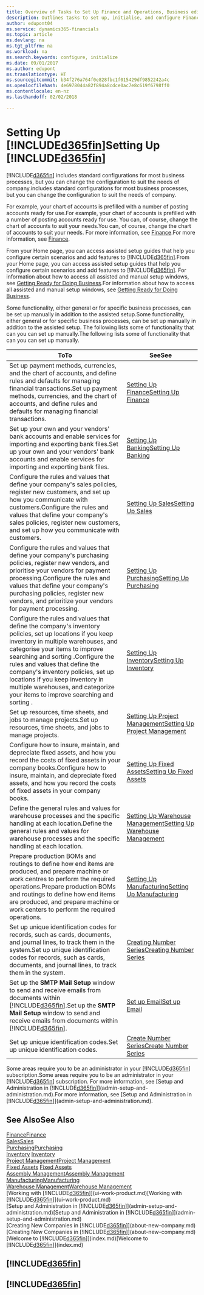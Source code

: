 ```yaml
---
title: Overview of Tasks to Set Up Finance and Operations, Business edition | Microsoft Docs
description: Outlines tasks to set up, initialise, and configure Finance and Operations, Business edition to suit your needs.
author: edupont04
ms.service: dynamics365-financials
ms.topic: article
ms.devlang: na
ms.tgt_pltfrm: na
ms.workload: na
ms.search.keywords: configure, initialize
ms.date: 09/01/2017
ms.author: edupont
ms.translationtype: HT
ms.sourcegitcommit: b34f276a764f0e828fbc1f015429df9852242a4c
ms.openlocfilehash: 4e6978044a82f894a8cdce0ac7e8c619f6798ff0
ms.contentlocale: en-nz
ms.lasthandoff: 02/02/2018

---
```

# <a name="setting-up-included365finincludesd365finmdmd"></a><span data-ttu-id="3289a-103">Setting Up [!INCLUDE[d365fin](includes/d365fin_md.md)]</span><span class="sxs-lookup"><span data-stu-id="3289a-103">Setting Up [!INCLUDE[d365fin](includes/d365fin_md.md)]</span></span>
[!INCLUDE[d365fin](includes/d365fin_md.md)] <span data-ttu-id="3289a-104"> includes standard configurations for most business processes, but you can change the configuration to suit the needs of company.</span><span class="sxs-lookup"><span data-stu-id="3289a-104">includes standard configurations for most business processes, but you can change the configuration to suit the needs of company.</span></span>

<span data-ttu-id="3289a-105">For example, your chart of accounts is prefilled with a number of posting accounts ready for use.</span><span class="sxs-lookup"><span data-stu-id="3289a-105">For example, your chart of accounts is prefilled with a number of posting accounts ready for use.</span></span> <span data-ttu-id="3289a-106">You can, of course, change the chart of accounts to suit your needs.</span><span class="sxs-lookup"><span data-stu-id="3289a-106">You can, of course, change the chart of accounts to suit your needs.</span></span> <span data-ttu-id="3289a-107">For more information, see [Finance](finance.md).</span><span class="sxs-lookup"><span data-stu-id="3289a-107">For more information, see [Finance](finance.md).</span></span>

<span data-ttu-id="3289a-108">From your Home page, you can access assisted setup guides that help you configure certain scenarios and add features to [!INCLUDE[d365fin](includes/d365fin_md.md)].</span><span class="sxs-lookup"><span data-stu-id="3289a-108">From your Home page, you can access assisted setup guides that help you configure certain scenarios and add features to [!INCLUDE[d365fin](includes/d365fin_md.md)].</span></span> <span data-ttu-id="3289a-109">For information about how to access all assisted and manual setup windows, see [Getting Ready for Doing Business](ui-get-ready-business.md).</span><span class="sxs-lookup"><span data-stu-id="3289a-109">For information about how to access all assisted and manual setup windows, see [Getting Ready for Doing Business](ui-get-ready-business.md).</span></span>

<span data-ttu-id="3289a-110">Some functionality, either general or for specific business processes, can be set up manually in addition to the assisted setup.</span><span class="sxs-lookup"><span data-stu-id="3289a-110">Some functionality, either general or for specific business processes, can be set up manually in addition to the assisted setup.</span></span> <span data-ttu-id="3289a-111">The following lists some of functionality that can you can set up manually.</span><span class="sxs-lookup"><span data-stu-id="3289a-111">The following lists some of functionality that can you can set up manually.</span></span>

| <span data-ttu-id="3289a-112">To</span><span class="sxs-lookup"><span data-stu-id="3289a-112">To</span></span> | <span data-ttu-id="3289a-113">See</span><span class="sxs-lookup"><span data-stu-id="3289a-113">See</span></span> |
| --- | --- |
| <span data-ttu-id="3289a-114">Set up payment methods, currencies, and the chart of accounts, and define rules and defaults for managing financial transactions.</span><span class="sxs-lookup"><span data-stu-id="3289a-114">Set up payment methods, currencies, and the chart of accounts, and define rules and defaults for managing financial transactions.</span></span> |[<span data-ttu-id="3289a-115">Setting Up Finance</span><span class="sxs-lookup"><span data-stu-id="3289a-115">Setting Up Finance</span></span>](finance-setup-finance.md) |
| <span data-ttu-id="3289a-116">Set up your own and your vendors' bank accounts and enable services for importing and exporting bank files.</span><span class="sxs-lookup"><span data-stu-id="3289a-116">Set up your own and your vendors' bank accounts and enable services for importing and exporting bank files.</span></span> |[<span data-ttu-id="3289a-117">Setting Up Banking</span><span class="sxs-lookup"><span data-stu-id="3289a-117">Setting Up Banking</span></span>](bank-setup-banking.md) |
| <span data-ttu-id="3289a-118">Configure the rules and values that define your company's sales policies, register new customers, and set up how you communicate with customers.</span><span class="sxs-lookup"><span data-stu-id="3289a-118">Configure the rules and values that define your company's sales policies, register new customers, and set up how you communicate with customers.</span></span> |[<span data-ttu-id="3289a-119">Setting Up Sales</span><span class="sxs-lookup"><span data-stu-id="3289a-119">Setting Up Sales</span></span>](sales-setup-sales.md) |
| <span data-ttu-id="3289a-120">Configure the rules and values that define your company's purchasing policies, register new vendors, and prioritise your vendors for payment processing.</span><span class="sxs-lookup"><span data-stu-id="3289a-120">Configure the rules and values that define your company's purchasing policies, register new vendors, and prioritize your vendors for payment processing.</span></span> |[<span data-ttu-id="3289a-121">Setting Up Purchasing</span><span class="sxs-lookup"><span data-stu-id="3289a-121">Setting Up Purchasing</span></span>](purchasing-setup-purchasing.md) |
| <span data-ttu-id="3289a-122">Configure the rules and values that define the company's inventory policies, set up locations if you keep inventory in multiple warehouses, and categorise your items to improve searching and sorting .</span><span class="sxs-lookup"><span data-stu-id="3289a-122">Configure the rules and values that define the company's inventory policies, set up locations if you keep inventory in multiple warehouses, and categorize your items to improve searching and sorting .</span></span> |[<span data-ttu-id="3289a-123">Setting Up Inventory</span><span class="sxs-lookup"><span data-stu-id="3289a-123">Setting Up Inventory</span></span>](inventory-setup-inventory.md) |
| <span data-ttu-id="3289a-124">Set up resources, time sheets, and jobs to manage projects.</span><span class="sxs-lookup"><span data-stu-id="3289a-124">Set up resources, time sheets, and jobs to manage projects.</span></span> |[<span data-ttu-id="3289a-125">Setting Up Project Management</span><span class="sxs-lookup"><span data-stu-id="3289a-125">Setting Up Project Management</span></span>](projects-setup-projects.md) |
| <span data-ttu-id="3289a-126">Configure how to insure, maintain, and depreciate fixed assets, and how you record the costs of fixed assets in your company books.</span><span class="sxs-lookup"><span data-stu-id="3289a-126">Configure how to insure, maintain, and depreciate fixed assets, and how you record the costs of fixed assets in your company books.</span></span> |[<span data-ttu-id="3289a-127">Setting Up Fixed Assets</span><span class="sxs-lookup"><span data-stu-id="3289a-127">Setting Up Fixed Assets</span></span>](fa-setup.md) |
|<span data-ttu-id="3289a-128">Define the general rules and values for warehouse processes and the specific handling at each location.</span><span class="sxs-lookup"><span data-stu-id="3289a-128">Define the general rules and values for warehouse processes and the specific handling at each location.</span></span>|[<span data-ttu-id="3289a-129">Setting Up Warehouse Management</span><span class="sxs-lookup"><span data-stu-id="3289a-129">Setting Up Warehouse Management</span></span>](warehouse-setup-warehouse.md)|
|<span data-ttu-id="3289a-130">Prepare production BOMs and routings to define how end items are produced, and prepare machine or work centres to perform the required operations.</span><span class="sxs-lookup"><span data-stu-id="3289a-130">Prepare production BOMs and routings to define how end items are produced, and prepare machine or work centers to perform the required operations.</span></span>|[<span data-ttu-id="3289a-131">Setting Up Manufacturing</span><span class="sxs-lookup"><span data-stu-id="3289a-131">Setting Up Manufacturing</span></span>](production-configure-production-processes.md)|
| <span data-ttu-id="3289a-132">Set up unique identification codes for records, such as cards, documents, and journal lines, to track them in the system.</span><span class="sxs-lookup"><span data-stu-id="3289a-132">Set up unique identification codes for records, such as cards, documents, and journal lines, to track them in the system.</span></span> |[<span data-ttu-id="3289a-133">Creating Number Series</span><span class="sxs-lookup"><span data-stu-id="3289a-133">Creating Number Series</span></span>](ui-create-number-series.md) |
| <span data-ttu-id="3289a-134">Set up the **SMTP Mail Setup** window to send and receive emails from documents within [!INCLUDE[d365fin](includes/d365fin_md.md)].</span><span class="sxs-lookup"><span data-stu-id="3289a-134">Set up the **SMTP Mail Setup** window to send and receive emails from documents within [!INCLUDE[d365fin](includes/d365fin_md.md)].</span></span> |[<span data-ttu-id="3289a-135">Set up Email</span><span class="sxs-lookup"><span data-stu-id="3289a-135">Set up Email</span></span>](madeira-how-setup-email.md) |
| <span data-ttu-id="3289a-136">Set up unique identification codes.</span><span class="sxs-lookup"><span data-stu-id="3289a-136">Set up unique identification codes.</span></span> |[<span data-ttu-id="3289a-137">Create Number Series</span><span class="sxs-lookup"><span data-stu-id="3289a-137">Create Number Series</span></span>](ui-create-number-series.md) |

<span data-ttu-id="3289a-138">Some areas require you to be an administrator in your [!INCLUDE[d365fin](includes/d365fin_md.md)] subscription.</span><span class="sxs-lookup"><span data-stu-id="3289a-138">Some areas require you to be an administrator in your [!INCLUDE[d365fin](includes/d365fin_md.md)] subscription.</span></span> <span data-ttu-id="3289a-139">For more information, see [Setup and Administration in [!INCLUDE[d365fin](includes/d365fin_md.md)]](admin-setup-and-administration.md).</span><span class="sxs-lookup"><span data-stu-id="3289a-139">For more information, see [Setup and Administration in [!INCLUDE[d365fin](includes/d365fin_md.md)]](admin-setup-and-administration.md).</span></span>  

## <a name="see-also"></a><span data-ttu-id="3289a-140">See Also</span><span class="sxs-lookup"><span data-stu-id="3289a-140">See Also</span></span>
[<span data-ttu-id="3289a-141">Finance</span><span class="sxs-lookup"><span data-stu-id="3289a-141">Finance</span></span>](finance.md)  
[<span data-ttu-id="3289a-142">Sales</span><span class="sxs-lookup"><span data-stu-id="3289a-142">Sales</span></span>](sales-manage-sales.md)  
[<span data-ttu-id="3289a-143">Purchasing</span><span class="sxs-lookup"><span data-stu-id="3289a-143">Purchasing</span></span>](purchasing-manage-purchasing.md)  
<span data-ttu-id="3289a-144">[Inventory](inventory-manage-inventory.md)  </span><span class="sxs-lookup"><span data-stu-id="3289a-144">[Inventory](inventory-manage-inventory.md)  </span></span>  
[<span data-ttu-id="3289a-145">Project Management</span><span class="sxs-lookup"><span data-stu-id="3289a-145">Project Management</span></span>](projects-manage-projects.md)  
<span data-ttu-id="3289a-146">[Fixed Assets](fa-manage.md)  </span><span class="sxs-lookup"><span data-stu-id="3289a-146">[Fixed Assets](fa-manage.md)  </span></span>  
[<span data-ttu-id="3289a-147">Assembly Management</span><span class="sxs-lookup"><span data-stu-id="3289a-147">Assembly Management</span></span>](assembly-assemble-items.md)  
[<span data-ttu-id="3289a-148">Manufacturing</span><span class="sxs-lookup"><span data-stu-id="3289a-148">Manufacturing</span></span>](production-manage-manufacturing.md)  
[<span data-ttu-id="3289a-149">Warehouse Management</span><span class="sxs-lookup"><span data-stu-id="3289a-149">Warehouse Management</span></span>](warehouse-manage-warehouse.md)  
<span data-ttu-id="3289a-150">[Working with [!INCLUDE[d365fin](includes/d365fin_md.md)]](ui-work-product.md)</span><span class="sxs-lookup"><span data-stu-id="3289a-150">[Working with [!INCLUDE[d365fin](includes/d365fin_md.md)]](ui-work-product.md)</span></span>  
<span data-ttu-id="3289a-151">[Setup and Administration in [!INCLUDE[d365fin](includes/d365fin_md.md)]](admin-setup-and-administration.md)</span><span class="sxs-lookup"><span data-stu-id="3289a-151">[Setup and Administration in [!INCLUDE[d365fin](includes/d365fin_md.md)]](admin-setup-and-administration.md)</span></span>  
<span data-ttu-id="3289a-152">[Creating New Companies in [!INCLUDE[d365fin](includes/d365fin_md.md)]](about-new-company.md)</span><span class="sxs-lookup"><span data-stu-id="3289a-152">[Creating New Companies in [!INCLUDE[d365fin](includes/d365fin_md.md)]](about-new-company.md)</span></span>  
<span data-ttu-id="3289a-153">[Welcome to [!INCLUDE[d365fin](includes/d365fin_md.md)]](index.md)</span><span class="sxs-lookup"><span data-stu-id="3289a-153">[Welcome to [!INCLUDE[d365fin](includes/d365fin_md.md)]](index.md)</span></span>  

## [!INCLUDE[d365fin](includes/free_trial_md.md)]  
## [!INCLUDE[d365fin](includes/training_link_md.md)]

